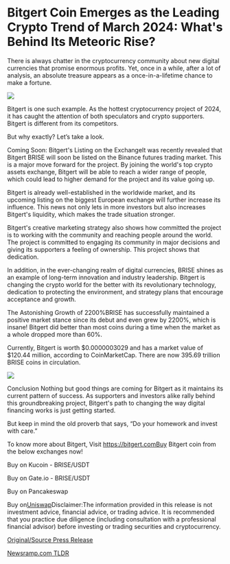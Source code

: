 # Bitgert Coin Emerges as the Leading Crypto Trend of March 2024: What's Behind Its Meteoric Rise?

There is always chatter in the cryptocurrency community about new digital currencies that promise enormous profits. Yet, once in a while, after a lot of analysis, an absolute treasure appears as a once-in-a-lifetime chance to make a fortune.

![](https://api.blockchainwire.io/uploads/OceanDigitalPR/editor_image/6292dd9d-9926-4d90-a5a2-ebcf6a5aeca2.png)

Bitgert is one such example. As the hottest cryptocurrency project of 2024, it has caught the attention of both speculators and crypto supporters. Bitgert is different from its competitors.

But why exactly? Let’s take a look.

Coming Soon: Bitgert's Listing on the ExchangeIt was recently revealed that Bitgert BRISE will soon be listed on the Binance futures trading market. This is a major move forward for the project. By joining the world's top crypto assets exchange, Bitgert will be able to reach a wider range of people, which could lead to higher demand for the project and its value going up.

Bitgert is already well-established in the worldwide market, and its upcoming listing on the biggest European exchange will further increase its influence. This news not only lets in more investors but also increases Bitgert's liquidity, which makes the trade situation stronger.

Bitgert's creative marketing strategy also shows how committed the project is to working with the community and reaching people around the world. The project is committed to engaging its community in major decisions and giving its supporters a feeling of ownership. This project shows that dedication.

In addition, in the ever-changing realm of digital currencies, BRISE shines as an example of long-term innovation and industry leadership. Bitgert is changing the crypto world for the better with its revolutionary technology, dedication to protecting the environment, and strategy plans that encourage acceptance and growth.

The Astonishing Growth of 2200%BRISE has successfully maintained a positive market stance since its debut and even grew by 2200%, which is insane! Bitgert did better than most coins during a time when the market as a whole dropped more than 60%.

Currently, Bitgert is worth $0.0000003029 and has a market value of $120.44 million, according to CoinMarketCap. There are now 395.69 trillion BRISE coins in circulation.

![](https://api.blockchainwire.io/uploads/OceanDigitalPR/editor_image/3f8b756e-e892-4301-ae65-77f4675ddf65.png)

Conclusion Nothing but good things are coming for Bitgert as it maintains its current pattern of success. As supporters and investors alike rally behind this groundbreaking project, Bitgert's path to changing the way digital financing works is just getting started.

But keep in mind the old proverb that says, “Do your homework and invest with care.”

To know more about Bitgert, Visit https://bitgert.comBuy Bitgert coin from the below exchanges now!

Buy on Kucoin - BRISE/USDT

Buy on Gate.io - BRISE/USDT

Buy on Pancakeswap

Buy on[Uniswap](https://bit.ly/43kIzQb)Disclaimer:The information provided in this release is not investment advice, financial advice, or trading advice. It is recommended that you practice due diligence (including consultation with a professional financial advisor) before investing or trading securities and cryptocurrency.[](https://bit.ly/43kIzQb) 

[Original/Source Press Release](https://blockchainwire.io/press-release/bitgert-coin-emerges-as-the-leading-crypto-trend-of-march-2024-whats-behind-its-meteoric-rise) 

[Newsramp.com TLDR](https://newsramp.com/None) 